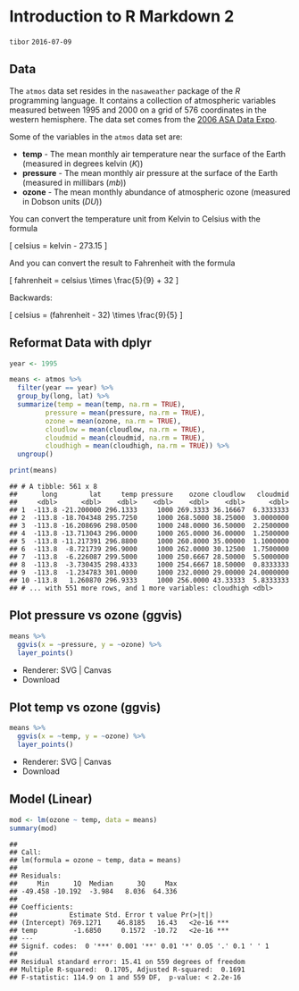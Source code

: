 Introduction to R Markdown 2
================
`tibor`
`2016-07-09`

Data
----

The `atmos` data set resides in the `nasaweather` package of the *R* programming language. It contains a collection of atmospheric variables measured between 1995 and 2000 on a grid of 576 coordinates in the western hemisphere. The data set comes from the [2006 ASA Data Expo](http://stat-computing.org/dataexpo/2006/).

Some of the variables in the `atmos` data set are:

-   **temp** - The mean monthly air temperature near the surface of the Earth (measured in degrees kelvin (*K*))
-   **pressure** - The mean monthly air pressure at the surface of the Earth (measured in millibars (*mb*))
-   **ozone** - The mean monthly abundance of atmospheric ozone (measured in Dobson units (*DU*))

You can convert the temperature unit from Kelvin to Celsius with the formula

\[ celsius = kelvin - 273.15 \]

And you can convert the result to Fahrenheit with the formula

\[ fahrenheit = celsius \times \frac{5}{9} + 32 \]

Backwards:

\[ celsius =  (fahrenheit - 32) \times \frac{9}{5} \]

Reformat Data with dplyr
------------------------

``` r
year <- 1995

means <- atmos %>% 
  filter(year == year) %>%
  group_by(long, lat) %>%
  summarize(temp = mean(temp, na.rm = TRUE), 
         pressure = mean(pressure, na.rm = TRUE),
         ozone = mean(ozone, na.rm = TRUE),
         cloudlow = mean(cloudlow, na.rm = TRUE),
         cloudmid = mean(cloudmid, na.rm = TRUE),
         cloudhigh = mean(cloudhigh, na.rm = TRUE)) %>%
  ungroup()

print(means)
```

    ## # A tibble: 561 x 8
    ##      long        lat     temp pressure    ozone cloudlow   cloudmid
    ##     <dbl>      <dbl>    <dbl>    <dbl>    <dbl>    <dbl>      <dbl>
    ## 1  -113.8 -21.200000 296.1333     1000 269.3333 36.16667  6.3333333
    ## 2  -113.8 -18.704348 295.7250     1000 268.5000 38.25000  3.0000000
    ## 3  -113.8 -16.208696 298.0500     1000 248.0000 36.50000  2.2500000
    ## 4  -113.8 -13.713043 296.0000     1000 265.0000 36.00000  1.2500000
    ## 5  -113.8 -11.217391 296.8800     1000 260.8000 35.00000  1.1000000
    ## 6  -113.8  -8.721739 296.9000     1000 262.0000 30.12500  1.7500000
    ## 7  -113.8  -6.226087 299.5000     1000 250.6667 28.50000  5.5000000
    ## 8  -113.8  -3.730435 298.4333     1000 254.6667 18.50000  0.8333333
    ## 9  -113.8  -1.234783 301.0000     1000 232.0000 29.00000 24.0000000
    ## 10 -113.8   1.260870 296.9333     1000 256.0000 43.33333  5.8333333
    ## # ... with 551 more rows, and 1 more variables: cloudhigh <dbl>

Plot pressure vs ozone (ggvis)
------------------------------

``` r
means %>% 
  ggvis(x = ~pressure, y = ~ozone) %>%
  layer_points()
```

<!--html_preserve-->

<nav class="ggvis-control"> <a class="ggvis-dropdown-toggle" title="Controls" onclick="return false;"></a>
<ul class="ggvis-dropdown">
<li>
Renderer: <a id="plot_id893835749_renderer_svg" class="ggvis-renderer-button" onclick="return false;" data-plot-id="plot_id893835749" data-renderer="svg">SVG</a> | <a id="plot_id893835749_renderer_canvas" class="ggvis-renderer-button" onclick="return false;" data-plot-id="plot_id893835749" data-renderer="canvas">Canvas</a>
</li>
<li>
<a id="plot_id893835749_download" class="ggvis-download" data-plot-id="plot_id893835749">Download</a>
</li>
</ul>
</nav>

<script type="text/javascript">
var plot_id893835749_spec = {
  "data": [
    {
      "name": ".0",
      "format": {
        "type": "csv",
        "parse": {
          "pressure": "number",
          "ozone": "number"
        }
      },
      "values": "\"pressure\",\"ozone\"\n1000,269.333333333333\n1000,268.5\n1000,248\n1000,265\n1000,260.8\n1000,262\n1000,250.666666666667\n1000,254.666666666667\n1000,232\n1000,256\n1000,248\n1000,250\n1000,252\n1000,253.333333333333\n1000,258.666666666667\n1000,259\n1000,270\n1000,278\n1000,267\n995,278\n990,303\n960,308\n938.333333333333,303.666666666667\n870,292\n1000,285\n1000,258\n1000,263\n1000,259.666666666667\n1000,259.333333333333\n1000,261.2\n1000,258.8\n1000,260.666666666667\n1000,259.666666666667\n1000,252\n1000,256.8\n1000,269\n1000,253\n1000,259\n1000,264\n1000,264\n1000,266.285714285714\n1000,259\n1000,274\n997,279.6\n955,274\n983.75,300.5\n930,338\n872.5,310\n1000,275\n1000,259.333333333333\n1000,272\n1000,270\n1000,256\n1000,258.5\n1000,258.666666666667\n1000,253.333333333333\n1000,252.8\n1000,252.666666666667\n1000,257\n1000,250\n1000,252.571428571429\n1000,252\n1000,259\n1000,264\n1000,278\n998.75,274\n992.5,269\n892.5,280.666666666667\n975,300\n878.75,288\n839.166666666667,302.666666666667\n858.333333333333,323.666666666667\n1000,275.666666666667\n1000,268\n1000,268\n1000,258\n1000,261\n1000,255.333333333333\n1000,252\n1000,270\n1000,264\n1000,256.8\n1000,244\n1000,256.857142857143\n1000,269\n1000,262.4\n996.666666666667,266.666666666667\n1000,265\n903.75,270.5\n906.666666666667,272.666666666667\n846.25,275\n897.5,278\n855,310\n836.666666666667,306.333333333333\n1000,271\n1000,259.5\n1000,254.666666666667\n1000,261\n1000,265.333333333333\n1000,253\n1000,253.5\n1000,264.666666666667\n1000,258\n1000,250\n1000,234\n1000,255.666666666667\n1000,252.5\n1000,256\n1000,254\n997.5,266.333333333333\n980,260.666666666667\n905,264.666666666667\n815,270\n892.5,293\n947.5,297\n927.5,306\n911.428571428571,311.714285714286\n805,325\n1000,275.6\n1000,272\n1000,266.4\n1000,256.333333333333\n1000,262.5\n1000,254.5\n1000,255.333333333333\n1000,255.5\n1000,258.8\n1000,250\n1000,255.142857142857\n1000,258.8\n1000,266\n1000,248\n997.5,260.5\n946.25,271\n850.833333333333,267.333333333333\n859.166666666667,276.333333333333\n895,271\n955,285\n936,300\n946.666666666667,290\n1000,267.6\n1000,278\n1000,258.4\n1000,259.2\n1000,259.333333333333\n1000,261.2\n1000,268\n1000,258.4\n1000,254.4\n1000,256\n1000,260\n1000,261.333333333333\n1000,255.333333333333\n1000,258.8\n1000,264\n975,276\n992.5,275.5\n906.666666666667,269.333333333333\n986.666666666667,273.333333333333\n997.5,288\n978.333333333333,290\n990,305\n975,315\n1000,271.5\n1000,256.857142857143\n1000,259\n1000,256.5\n1000,255.714285714286\n1000,252\n1000,263.333333333333\n1000,256.666666666667\n1000,254.333333333333\n1000,252\n1000,259\n1000,250.5\n999,264.8\n957.5,275\n958.333333333333,256.666666666667\n1000,262.666666666667\n1000,273.333333333333\n1000,274\n997.5,272\n997.5,283.5\n990,288\n966.666666666667,320\n1000,275.6\n1000,269.5\n1000,267.142857142857\n1000,255.5\n1000,260\n1000,256\n1000,249.333333333333\n1000,255.5\n1000,251.333333333333\n1000,260\n1000,253.333333333333\n1000,257\n1000,258.666666666667\n997.5,272\n943.333333333333,257.333333333333\n995,251\n1000,263.4\n1000,270\n1000,272\n995,290\n990,282\n998.333333333333,292\n995,298\n1000,262\n1000,259\n1000,262\n1000,268\n1000,256.4\n1000,250\n1000,260.666666666667\n1000,254.8\n1000,252\n1000,260.8\n1000,253.333333333333\n1000,254.8\n998.333333333333,257.333333333333\n1000,261.5\n985.833333333333,257\n983.75,256.5\n997.5,255.5\n1000,264\n1000,273.5\n1000,279\n1000,288.4\n1000,285.428571428571\n1000,309\n1000,311\n1000,262.571428571429\n1000,266.285714285714\n1000,261\n1000,258\n1000,246\n1000,260\n1000,249.333333333333\n1000,257\n1000,262.333333333333\n1000,258\n1000,244\n1000,264\n1000,259.6\n1000,252\n960,272\n1000,258.666666666667\n1000,256\n1000,262\n1000,282.5\n1000,289\n1000,289.5\n1000,289.6\n998.75,297.5\n1000,271\n1000,258\n1000,260\n1000,255.5\n1000,258\n1000,255.333333333333\n1000,257\n1000,254.5\n1000,260\n1000,259\n1000,261\n1000,257.333333333333\n1000,257.6\n997.5,266\n937.5,260\n995,248\n1000,276.666666666667\n1000,281\n1000,261\n1000,275.333333333333\n1000,285\n1000,296.4\n1000,306\n983.75,304\n1000,264.666666666667\n1000,270\n1000,256.666666666667\n1000,262.666666666667\n1000,261.333333333333\n998,262\n1000,252.4\n1000,249.666666666667\n1000,251.333333333333\n1000,253\n1000,249.5\n1000,264\n998.333333333333,250\n1000,257\n995,251\n1000,252\n1000,271.333333333333\n1000,279.5\n1000,272\n1000,296.666666666667\n1000,279.5\n1000,282\n995,310.666666666667\n948.333333333333,298.666666666667\n1000,266\n1000,266\n1000,260\n1000,258\n998.75,257.5\n1000,256.4\n1000,252.666666666667\n996.666666666667,251.333333333333\n1000,267\n1000,250\n1000,256\n995,254.5\n988.333333333333,252.666666666667\n1000,264.666666666667\n1000,267.6\n1000,260.8\n1000,265.6\n1000,277.5\n1000,270\n1000,294\n1000,279.2\n1000,303\n991.666666666667,292\n950,300\n1000,272.5\n1000,258\n955,269\n1000,256\n972,256.4\n1000,250\n940,255.333333333333\n892.5,257.5\n975,248\n1000,253.5\n1000,250\n1000,257.75\n1000,261.333333333333\n1000,273\n1000,265\n1000,272\n1000,269\n1000,274\n1000,290\n1000,300\n998.333333333333,301.333333333333\n995,321\n1000,266.666666666667\n1000,266\n1000,266\n902.5,263\n787.5,259\n821.666666666667,257.333333333333\n978,250.8\n998.75,256.5\n997.5,248\n963,250\n926.666666666667,252.666666666667\n977.142857142857,250.857142857143\n997.5,250\n997.5,258.5\n1000,269.333333333333\n1000,272\n999.5,261.4\n1000,260.5\n1000,274.5\n1000,270.666666666667\n1000,277\n1000,304\n998.571428571429,298.571428571429\n998.333333333333,312.666666666667\n998.75,267\n1000,265.333333333333\n970,259.333333333333\n735,248.5\n965,266\n989,257.6\n998,257.2\n1000,255.5\n1000,256.285714285714\n983,254.4\n951.25,249.5\n958.333333333333,252\n993.333333333333,262\n996.666666666667,261.666666666667\n1000,260\n1000,266.8\n995,263.142857142857\n1000,272\n1000,264\n1000,273.333333333333\n1000,290.666666666667\n1000,302\n1000,292.5\n1000,302.8\n980,266\n820,265.333333333333\n801.666666666667,255.333333333333\n786.25,249\n990,254.857142857143\n1000,252\n1000,244\n1000,252\n999,249.6\n990,261\n997.5,254\n974,251.6\n987.5,261\n996.25,263.5\n1000,268.666666666667\n1000,262.666666666667\n993.333333333333,276\n1000,277.333333333333\n1000,258.666666666667\n1000,273.6\n1000,286.666666666667\n1000,298.5\n1000,288.666666666667\n1000,300\n780,260\n715,249\n660,247.5\n1000,248\n995,254\n995,258.8\n1000,254\n1000,249.6\n995,256.666666666667\n989,259.6\n988.333333333333,250.666666666667\n983.333333333333,249.333333333333\n1000,263\n1000,248\n1000,270.5\n1000,269\n1000,282\n1000,283\n1000,292.666666666667\n1000,292\n1000,299.2\n1000,327.333333333333\n665,258\n748.333333333333,252\n916.666666666667,250\n1000,256\n992,260.4\n1000,248.666666666667\n1000,252.666666666667\n1000,246\n1000,255.666666666667\n985.833333333333,256.666666666667\n958.333333333333,246.666666666667\n957.5,264\n992.5,257\n998.75,255\n1000,268\n1000,254\n1000,269.333333333333\n1000,275\n1000,275\n1000,258\n1000,279.111111111111\n1000,292\n1000,292.5\n1000,321.333333333333\n956.428571428571,264.857142857143\n905,262.666666666667\n997.5,254.666666666667\n991.666666666667,258\n992.5,264\n1000,254.8\n1000,251\n1000,265.6\n1000,260\n977.5,248.5\n943.75,257.5\n960,250\n1000,258.333333333333\n1000,271.5\n1000,266\n1000,271\n1000,275\n1000,269\n1000,302\n1000,273\n1000,292.5\n1000,300.5\n1000,310\n992.5,257\n989,257.2\n998.333333333333,256.666666666667\n960,254\n983,256\n1000,252\n1000,250.666666666667\n1000,253.2\n1000,259.5\n995,254.666666666667\n973.75,251\n975,246.666666666667\n999,251.2\n1000,269\n1000,272\n1000,273.333333333333\n1000,255\n1000,276\n1000,278.571428571429\n1000,279.666666666667\n1000,295\n1000,296\n1000,308.8\n1000,338\n992.5,268\n990,256\n990,253\n972.5,261.5\n982.5,258.666666666667\n1000,258\n1000,268\n1000,250.4\n1000,254\n995,251.333333333333\n995,246.666666666667\n990,268\n1000,258.666666666667\n1000,259.2\n1000,264.4\n1000,270.8\n1000,267.142857142857\n1000,273.333333333333\n1000,281.5\n1000,279.428571428571\n1000,282\n1000,298.4\n1000,297.333333333333\n970,261.2\n995,260\n995,256\n956.666666666667,257.333333333333\n976.666666666667,260\n983.75,268.5\n998.333333333333,262\n1000,258\n1000,266\n998.333333333333,250\n988.333333333333,258\n1000,258.333333333333\n1000,258.5\n1000,266\n1000,268\n1000,261\n1000,263.333333333333\n1000,286.666666666667\n1000,280.5\n1000,288\n1000,281.333333333333\n1000,292.5\n1000,293\n1000,288"
    },
    {
      "name": "scale/x",
      "format": {
        "type": "csv",
        "parse": {
          "domain": "number"
        }
      },
      "values": "\"domain\"\n643\n1017"
    },
    {
      "name": "scale/y",
      "format": {
        "type": "csv",
        "parse": {
          "domain": "number"
        }
      },
      "values": "\"domain\"\n226.7\n343.3"
    }
  ],
  "scales": [
    {
      "name": "x",
      "domain": {
        "data": "scale/x",
        "field": "data.domain"
      },
      "zero": false,
      "nice": false,
      "clamp": false,
      "range": "width"
    },
    {
      "name": "y",
      "domain": {
        "data": "scale/y",
        "field": "data.domain"
      },
      "zero": false,
      "nice": false,
      "clamp": false,
      "range": "height"
    }
  ],
  "marks": [
    {
      "type": "symbol",
      "properties": {
        "update": {
          "fill": {
            "value": "#000000"
          },
          "size": {
            "value": 50
          },
          "x": {
            "scale": "x",
            "field": "data.pressure"
          },
          "y": {
            "scale": "y",
            "field": "data.ozone"
          }
        },
        "ggvis": {
          "data": {
            "value": ".0"
          }
        }
      },
      "from": {
        "data": ".0"
      }
    }
  ],
  "legends": [],
  "axes": [
    {
      "type": "x",
      "scale": "x",
      "orient": "bottom",
      "layer": "back",
      "grid": true,
      "title": "pressure"
    },
    {
      "type": "y",
      "scale": "y",
      "orient": "left",
      "layer": "back",
      "grid": true,
      "title": "ozone"
    }
  ],
  "padding": null,
  "ggvis_opts": {
    "keep_aspect": false,
    "resizable": true,
    "padding": {},
    "duration": 250,
    "renderer": "svg",
    "hover_duration": 0,
    "width": 672,
    "height": 480
  },
  "handlers": null
};
ggvis.getPlot("plot_id893835749").parseSpec(plot_id893835749_spec);
</script>
<!--/html_preserve-->
Plot temp vs ozone (ggvis)
--------------------------

``` r
means %>% 
  ggvis(x = ~temp, y = ~ozone) %>%
  layer_points()
```

<!--html_preserve-->

<nav class="ggvis-control"> <a class="ggvis-dropdown-toggle" title="Controls" onclick="return false;"></a>
<ul class="ggvis-dropdown">
<li>
Renderer: <a id="plot_id103628272_renderer_svg" class="ggvis-renderer-button" onclick="return false;" data-plot-id="plot_id103628272" data-renderer="svg">SVG</a> | <a id="plot_id103628272_renderer_canvas" class="ggvis-renderer-button" onclick="return false;" data-plot-id="plot_id103628272" data-renderer="canvas">Canvas</a>
</li>
<li>
<a id="plot_id103628272_download" class="ggvis-download" data-plot-id="plot_id103628272">Download</a>
</li>
</ul>
</nav>

<script type="text/javascript">
var plot_id103628272_spec = {
  "data": [
    {
      "name": ".0",
      "format": {
        "type": "csv",
        "parse": {
          "temp": "number",
          "ozone": "number"
        }
      },
      "values": "\"temp\",\"ozone\"\n296.133333333333,269.333333333333\n295.725,268.5\n298.05,248\n296,265\n296.88,260.8\n296.9,262\n299.5,250.666666666667\n298.433333333333,254.666666666667\n301,232\n296.933333333333,256\n297.8,248\n298.75,250\n300.5,252\n301.266666666667,253.333333333333\n300.833333333333,258.666666666667\n299.75,259\n301.9,270\n296.2,278\n298.7,267\n298.55,278\n290.95,303\n302.8,308\n292.1,303.666666666667\n297.1,292\n294.55,285\n297.066666666667,258\n296,263\n297.433333333333,259.666666666667\n297.2,259.333333333333\n297.1,261.2\n298.26,258.8\n298.433333333333,260.666666666667\n296.766666666667,259.666666666667\n298.45,252\n299.42,256.8\n300.1,269\n300.625,253\n300.55,259\n303.2,264\n302.3,264\n300.128571428571,266.285714285714\n297.4,259\n304.5,274\n301.48,279.6\n289.3,274\n295.125,300.5\n294.05,338\n290.95,310\n295.15,275\n295.833333333333,259.333333333333\n295.5,272\n295.5,270\n297.825,256\n298.075,258.5\n298.6,258.666666666667\n300.066666666667,253.333333333333\n298.34,252.8\n297.8,252.666666666667\n300.3,257\n300.75,250\n300.457142857143,252.571428571429\n301.3,252\n300.075,259\n301.566666666667,264\n298.3,278\n300.475,274\n300.95,269\n294.816666666667,280.666666666667\n296.2,300\n288.975,288\n281.95,302.666666666667\n289.6,323.666666666667\n294.266666666667,275.666666666667\n295.6,268\n295.5,268\n298.566666666667,258\n298.05,261\n298.3,255.333333333333\n300.5,252\n296,270\n297.85,264\n299.42,256.8\n298.7,244\n300.914285714286,256.857142857143\n302.1,269\n301.58,262.4\n300.366666666667,266.666666666667\n302.2,265\n298.275,270.5\n295,272.666666666667\n293.725,275\n299.4,278\n285.6,310\n283.733333333333,306.333333333333\n295.5,271\n294.7,259.5\n295.666666666667,254.666666666667\n295.75,261\n295.2,265.333333333333\n300.5,253\n298.7,253.5\n297.966666666667,264.666666666667\n295.5,258\n299.933333333333,250\n301.4,234\n300.016666666667,255.666666666667\n300.65,252.5\n301.525,256\n301.425,254\n302.4,266.333333333333\n299.2,260.666666666667\n292.833333333333,264.666666666667\n290.2,270\n295.55,293\n300.1,297\n292.85,306\n287.7,311.714285714286\n276.9,325\n293.52,275.6\n294.266666666667,272\n294.76,266.4\n296.983333333333,256.333333333333\n295.725,262.5\n297.625,254.5\n297.333333333333,255.333333333333\n299.175,255.5\n297.64,258.8\n300.5,250\n300.528571428571,255.142857142857\n301.34,258.8\n299.2,266\n301,248\n302.075,260.5\n299.85,271\n292.316666666667,267.333333333333\n293.233333333333,276.333333333333\n293.75,271\n295.966666666667,285\n294.72,300\n294.166666666667,290\n295.12,267.6\n291.95,278\n295.72,258.4\n295.4,259.2\n296.5,259.333333333333\n296.26,261.2\n294.6,268\n297.16,258.4\n298.88,254.4\n299.16,256\n299.65,260\n300.533333333333,261.333333333333\n301.4,255.333333333333\n302.24,258.8\n302.166666666667,264\n301.4,276\n303,275.5\n296.366666666667,269.333333333333\n297.3,273.333333333333\n303.85,288\n295.566666666667,290\n288.5,305\n293,315\n294.45,271.5\n295.228571428571,256.857142857143\n297.15,259\n297.4,256.5\n298.042857142857,255.714285714286\n301,252\n297.966666666667,263.333333333333\n299.8,256.666666666667\n299.1,254.333333333333\n300.75,252\n300.5,259\n301.1,250.5\n301.86,264.8\n298.5,275\n298.433333333333,256.666666666667\n298.266666666667,262.666666666667\n299.266666666667,273.333333333333\n300.95,274\n302.3,272\n300.025,283.5\n285.2,288\n290.866666666667,320\n293.02,275.6\n293.15,269.5\n294.1,267.142857142857\n295.95,255.5\n295.5,260\n298.95,256\n299.766666666667,249.333333333333\n298.05,255.5\n300.533333333333,251.333333333333\n299.033333333333,260\n300.566666666667,253.333333333333\n301.4,257\n301.433333333333,258.666666666667\n302.75,272\n297.533333333333,257.333333333333\n298.25,251\n299.99,263.4\n295.75,270\n302.3,272\n302.8,290\n290.2,282\n298.433333333333,292\n291.1,298\n295.75,262\n294.3,259\n294.55,262\n295.25,268\n297.34,256.4\n300.1,250\n297.066666666667,260.666666666667\n298.08,254.8\n300.3,252\n297.72,260.8\n298.6,253.333333333333\n301.26,254.8\n300.666666666667,257.333333333333\n302.3,261.5\n301.7,257\n298.1,256.5\n298.375,255.5\n297.8,264\n300.1,273.5\n298.2,279\n295.7,288.4\n302.314285714286,285.428571428571\n287.7,309\n302.7,311\n293.871428571429,262.571428571429\n293.7,266.285714285714\n295.4,261\n296.08,258\n300.1,246\n296.975,260\n298.566666666667,249.333333333333\n297.216666666667,257\n297.5,262.333333333333\n297.6,258\n302.3,244\n298.7,264\n301.88,259.6\n300.55,252\n301.266666666667,272\n299.466666666667,258.666666666667\n299.15,256\n298,262\n299.95,282.5\n293.675,289\n296.65,289.5\n298.76,289.6\n294.225,297.5\n292.983333333333,271\n294.733333333333,258\n293.85,260\n297.425,255.5\n296.54,258\n295.966666666667,255.333333333333\n298.95,257\n298.7,254.5\n295.78,260\n297.925,259\n300.55,261\n301.566666666667,257.333333333333\n301.6,257.6\n302.2,266\n297.6,260\n298.95,248\n300.533333333333,276.666666666667\n304.3,281\n296.7,261\n297.3,275.333333333333\n292.45,285\n292.04,296.4\n292.366666666667,306\n286.375,304\n293.3,264.666666666667\n292.275,270\n294.9,256.666666666667\n295.95,262.666666666667\n296.4,261.333333333333\n296.18,262\n298.64,252.4\n298.583333333333,249.666666666667\n300.2,251.333333333333\n298.35,253\n300.2,249.5\n300.233333333333,264\n301.866666666667,250\n301.3625,257\n300.5,251\n300.5,252\n300.966666666667,271.333333333333\n302.275,279.5\n299.78,272\n301.666666666667,296.666666666667\n297.45,279.5\n290.975,282\n299.033333333333,310.666666666667\n285.566666666667,298.666666666667\n293.04,266\n291.533333333333,266\n293.94,260\n295.4,258\n295.525,257.5\n298.18,256.4\n296.133333333333,252.666666666667\n298.9,251.333333333333\n297.6,267\n299.5,250\n301.05,256\n300.85,254.5\n301.266666666667,252.666666666667\n301.433333333333,264.666666666667\n301.36,267.6\n300.8,260.8\n300.98,265.6\n303.375,277.5\n296.45,270\n302.375,294\n300.38,279.2\n294.35,303\n291.583333333333,292\n282.7,300\n292.8,272.5\n295.833333333333,258\n291.7,269\n293.6,256\n296.34,256.4\n297.4,250\n291,255.333333333333\n293.35,257.5\n296,248\n300.625,253.5\n302.033333333333,250\n300.875,257.75\n300.2,261.333333333333\n300.75,273\n300.95,265\n304.25,272\n299.15,269\n297.5,274\n297.75,290\n296.333333333333,300\n302.133333333333,301.333333333333\n297.8,321\n293,266.666666666667\n293.133333333333,266\n294.1,266\n294.25,263\n286.5,259\n291.433333333333,257.333333333333\n297.72,250.8\n300.075,256.5\n301.2,248\n298,250\n296.266666666667,252.666666666667\n298.985714285714,250.857142857143\n302.8,250\n301.425,258.5\n302.6,269.333333333333\n299.85,272\n299.85,261.4\n300.175,260.5\n301.975,274.5\n296.566666666667,270.666666666667\n295.7,277\n295.02,304\n292.614285714286,298.571428571429\n289.766666666667,312.666666666667\n294.7,267\n295.666666666667,265.333333333333\n295.183333333333,259.333333333333\n281.875,248.5\n296.9,266\n299.62,257.6\n301.32,257.2\n301.65,255.5\n301.214285714286,256.285714285714\n298.46,254.4\n297.55,249.5\n298.7,252\n302.633333333333,262\n302,261.666666666667\n300.52,260\n300.8,266.8\n301.271428571429,263.142857142857\n302.725,272\n301.4,264\n296.583333333333,273.333333333333\n296.266666666667,290.666666666667\n294.1,302\n292.225,292.5\n295.12,302.8\n292.966666666667,266\n292.166666666667,265.333333333333\n288.266666666667,255.333333333333\n286.6,249\n299.685714285714,254.857142857143\n301.533333333333,252\n300.1,244\n301.266666666667,252\n301.6,249.6\n299.05,261\n301.65,254\n300.32,251.6\n302.4,261\n302.875,263.5\n300.833333333333,268.666666666667\n301.3,262.666666666667\n301.7,276\n301.7,277.333333333333\n299.3,258.666666666667\n298.56,273.6\n295.033333333333,286.666666666667\n296.2,298.5\n293.866666666667,288.666666666667\n301,300\n283.9,260\n283.95,249\n280.225,247.5\n304,248\n301.175,254\n300.72,258.8\n299.2,254\n302.4,249.6\n300.4,256.666666666667\n301.14,259.6\n302.7,250.666666666667\n301.266666666667,249.333333333333\n301.9,263\n301.4,248\n300.725,270.5\n302.55,269\n301.9,282\n293.6,283\n298.533333333333,292.666666666667\n295.36,292\n295.16,299.2\n289.933333333333,327.333333333333\n279.9,258\n283.7,252\n293.866666666667,250\n301.65,256\n300.96,260.4\n302.333333333333,248.666666666667\n302,252.666666666667\n304.9,246\n302.366666666667,255.666666666667\n300.466666666667,256.666666666667\n297.2,246.666666666667\n297.15,264\n302.625,257\n301.3,255\n300.366666666667,268\n301,254\n301.566666666667,269.333333333333\n298.3,275\n296.4,275\n296,258\n294.033333333333,279.111111111111\n296.025,292\n292.1,292.5\n289.9,321.333333333333\n298.357142857143,264.857142857143\n292.766666666667,262.666666666667\n299.783333333333,254.666666666667\n300.666666666667,258\n300.05,264\n302.64,254.8\n302.95,251\n302.64,265.6\n302.64,260\n299.4,248.5\n296.75,257.5\n297.6,250\n300.066666666667,258.333333333333\n301.975,271.5\n301,266\n300.4,271\n299.625,275\n297.6,269\n297.8,302\n297.3,273\n295.675,292.5\n294.025,300.5\n293.5,310\n298.7,257\n302,257.2\n301.566666666667,256.666666666667\n299.6,254\n300.08,256\n302.6,252\n301.666666666667,250.666666666667\n302.82,253.2\n302.2,259.5\n301.4,254.666666666667\n301.975,251\n296.733333333333,246.666666666667\n300.26,251.2\n301.85,269\n302.8,272\n300.8,273.333333333333\n299.15,255\n299.1,276\n298.557142857143,278.571428571429\n298.1,279.666666666667\n292.2,295\n294.375,296\n293.14,308.8\n290.08,338\n298.05,268\n303.2,256\n301.65,253\n299.275,261.5\n300,258.666666666667\n302.725,258\n301.45,268\n302.24,250.4\n301.45,254\n299.766666666667,251.333333333333\n301.4,246.666666666667\n301.4,268\n301.433333333333,258.666666666667\n300.78,259.2\n300.6,264.4\n300.32,270.8\n299.371428571429,267.142857142857\n300.366666666667,273.333333333333\n298.4,281.5\n297.542857142857,279.428571428571\n297.9,282\n294.98,298.4\n296.166666666667,297.333333333333\n299.62,261.2\n301.85,260\n301.4,256\n299.433333333333,257.333333333333\n299.5,260\n301.2,268.5\n301.133333333333,262\n301.55,258\n302.133333333333,266\n299.766666666667,250\n300.666666666667,258\n301.266666666667,258.333333333333\n300.425,258.5\n299.85,266\n301.05,268\n301.2,261\n299.033333333333,263.333333333333\n300.966666666667,286.666666666667\n299.825,280.5\n301,288\n293.6,281.333333333333\n295.3,292.5\n297.6,293\n296.066666666667,288"
    },
    {
      "name": "scale/x",
      "format": {
        "type": "csv",
        "parse": {
          "domain": "number"
        }
      },
      "values": "\"domain\"\n275.5\n306.3"
    },
    {
      "name": "scale/y",
      "format": {
        "type": "csv",
        "parse": {
          "domain": "number"
        }
      },
      "values": "\"domain\"\n226.7\n343.3"
    }
  ],
  "scales": [
    {
      "name": "x",
      "domain": {
        "data": "scale/x",
        "field": "data.domain"
      },
      "zero": false,
      "nice": false,
      "clamp": false,
      "range": "width"
    },
    {
      "name": "y",
      "domain": {
        "data": "scale/y",
        "field": "data.domain"
      },
      "zero": false,
      "nice": false,
      "clamp": false,
      "range": "height"
    }
  ],
  "marks": [
    {
      "type": "symbol",
      "properties": {
        "update": {
          "fill": {
            "value": "#000000"
          },
          "size": {
            "value": 50
          },
          "x": {
            "scale": "x",
            "field": "data.temp"
          },
          "y": {
            "scale": "y",
            "field": "data.ozone"
          }
        },
        "ggvis": {
          "data": {
            "value": ".0"
          }
        }
      },
      "from": {
        "data": ".0"
      }
    }
  ],
  "legends": [],
  "axes": [
    {
      "type": "x",
      "scale": "x",
      "orient": "bottom",
      "layer": "back",
      "grid": true,
      "title": "temp"
    },
    {
      "type": "y",
      "scale": "y",
      "orient": "left",
      "layer": "back",
      "grid": true,
      "title": "ozone"
    }
  ],
  "padding": null,
  "ggvis_opts": {
    "keep_aspect": false,
    "resizable": true,
    "padding": {},
    "duration": 250,
    "renderer": "svg",
    "hover_duration": 0,
    "width": 672,
    "height": 480
  },
  "handlers": null
};
ggvis.getPlot("plot_id103628272").parseSpec(plot_id103628272_spec);
</script>
<!--/html_preserve-->
Model (Linear)
--------------

``` r
mod <- lm(ozone ~ temp, data = means)
summary(mod)
```

    ## 
    ## Call:
    ## lm(formula = ozone ~ temp, data = means)
    ## 
    ## Residuals:
    ##     Min      1Q  Median      3Q     Max 
    ## -49.458 -10.192  -3.984   8.036  64.336 
    ## 
    ## Coefficients:
    ##             Estimate Std. Error t value Pr(>|t|)    
    ## (Intercept) 769.1271    46.8185   16.43   <2e-16 ***
    ## temp         -1.6850     0.1572  -10.72   <2e-16 ***
    ## ---
    ## Signif. codes:  0 '***' 0.001 '**' 0.01 '*' 0.05 '.' 0.1 ' ' 1
    ## 
    ## Residual standard error: 15.41 on 559 degrees of freedom
    ## Multiple R-squared:  0.1705, Adjusted R-squared:  0.1691 
    ## F-statistic: 114.9 on 1 and 559 DF,  p-value: < 2.2e-16
